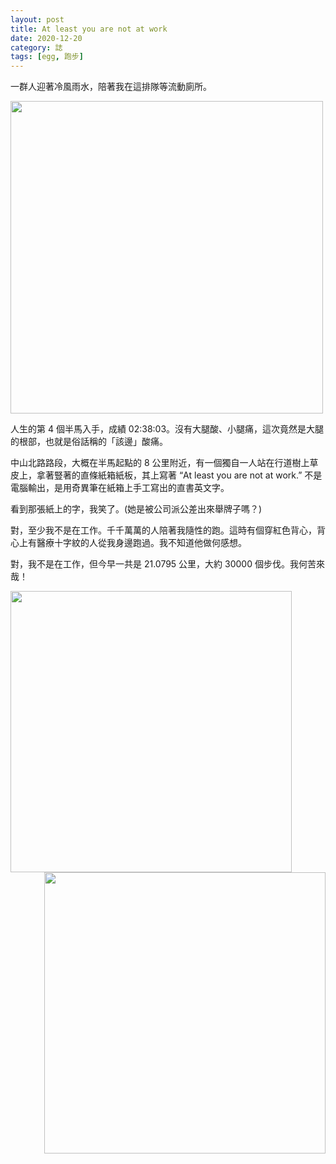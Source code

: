 ```yaml
---
layout: post
title: At least you are not at work
date: 2020-12-20
category: 誌
tags: [egg, 跑步]
---
```


一群人迎著冷風雨水，陪著我在這排隊等流動廁所。
 
<img src="/blog/assets/images/2020/fum1.jpg" style="height:500px"/>

<!--more-->

人生的第 4 個半馬入手，成績 02:38:03。沒有大腿酸、小腿痛，這次竟然是大腿的根部，也就是俗話稱的「該邊」酸痛。

中山北路路段，大概在半馬起點的 8 公里附近，有一個獨自一人站在行道樹上草皮上，拿著豎著的直條紙箱紙板，其上寫著 “At least you are not at work.” 不是電腦輸出，是用奇異筆在紙箱上手工寫出的直書英文字。

看到那張紙上的字，我笑了。(她是被公司派公差出來舉牌子嗎？)

對，至少我不是在工作。千千萬萬的人陪著我隨性的跑。這時有個穿紅色背心，背心上有醫療十字紋的人從我身邊跑過。我不知道他做何感想。

對，我不是在工作，但今早一共是 21.0795 公里，大約 30000 個步伐。我何苦來哉！


<img src="/blog/assets/images/2020/fum2.jpg" style="height:450px; float: left;"/>
<img src="/blog/assets/images/2020/fum3.jpg" style="height:450px; float: right;"/>

<div style="clear: left;">
